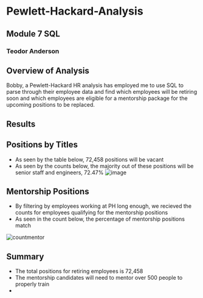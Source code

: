 # Pewlett-Hackard-Analysis
## Module 7 SQL
### Teodor Anderson

## Overview of Analysis

Bobby, a Pewlett-Hackard HR analysis has employed me to use SQL to parse through their employee data and find which employees will be retiring soon and which employees are eligible for a mentorship package for the upcoming positions to be replaced.

## Results

## Positions by Titles
* As seen by the table below, 72,458 positions will be vacant
* As seen by the counts below, the majority out of these positions will be senior staff and engineers, 72.47%
![image](https://user-images.githubusercontent.com/116928193/210119147-e50cc064-0698-4fda-9806-cb7078dede46.png)

## Mentorship Positions

* By filtering by employees working at PH long enough, we recieved the counts for employees qualifying for the mentorship positions
* As seen in the count below, the percentage of mentorship positions match

![countmentor](https://user-images.githubusercontent.com/116928193/210119118-d768257c-496f-43eb-96f5-b78daba76da5.png)

## Summary

* The total positions for retiring employees is 72,458
* The mentorship candidates will need to mentor over 500 people to properly train
* 
